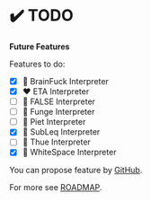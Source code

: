 # ✔️  TODO

**Future Features**

Features to do:
* [x] 🌈 BrainFuck Interpreter
* [x] ❤️ ETA Interpreter
* [ ] 🧡 FALSE Interpreter
* [ ] 💛 Funge Interpreter
* [ ] 💚 Piet Interpreter
* [x] 💙 SubLeq Interpreter
* [ ] 💜 Thue Interpreter
* [x] 🤍 WhiteSpace Interpreter

You can propose feature by [GitHub](https://github.com/helvm/helcam/issues).

For more see [ROADMAP](ROADMAP.md).
